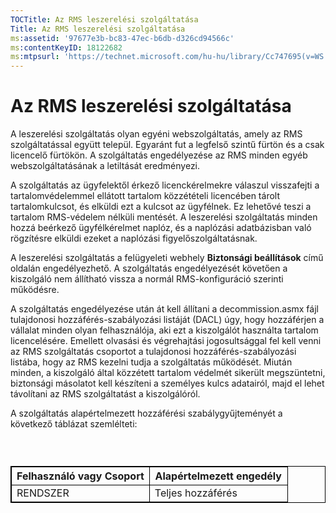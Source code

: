 ```yaml
---
TOCTitle: Az RMS leszerelési szolgáltatása
Title: Az RMS leszerelési szolgáltatása
ms:assetid: '97677e3b-bc83-47ec-b6db-d326cd94566c'
ms:contentKeyID: 18122682
ms:mtpsurl: 'https://technet.microsoft.com/hu-hu/library/Cc747695(v=WS.10)'
---
```


Az RMS leszerelési szolgáltatása
================================

A leszerelési szolgáltatás olyan egyéni webszolgáltatás, amely az RMS szolgáltatással együtt települ. Egyaránt fut a legfelső szintű fürtön és a csak licencelő fürtökön. A szolgáltatás engedélyezése az RMS minden egyéb webszolgáltatásának a letiltását eredményezi.

A szolgáltatás az ügyfelektől érkező licenckérelmekre válaszul visszafejti a tartalomvédelemmel ellátott tartalom közzétételi licencében tárolt tartalomkulcsot, és elküldi ezt a kulcsot az ügyfélnek. Ez lehetővé teszi a tartalom RMS-védelem nélküli mentését. A leszerelési szolgáltatás minden hozzá beérkező ügyfélkérelmet naplóz, és a naplózási adatbázisban való rögzítésre elküldi ezeket a naplózási figyelőszolgáltatásnak.

A leszerelési szolgáltatás a felügyeleti webhely **Biztonsági beállítások** című oldalán engedélyezhető. A szolgáltatás engedélyezését követően a kiszolgáló nem állítható vissza a normál RMS-konfiguráció szerinti működésre.

A szolgáltatás engedélyezése után át kell állítani a decommission.asmx fájl tulajdonosi hozzáférés-szabályozási listáját (DACL) úgy, hogy hozzáférjen a vállalat minden olyan felhasználója, aki ezt a kiszolgálót használta tartalom licencelésére. Emellett olvasási és végrehajtási jogosultsággal fel kell venni az RMS szolgáltatás csoportot a tulajdonosi hozzáférés-szabályozási listába, hogy az RMS kezelni tudja a szolgáltatás működését. Miután minden, a kiszolgáló által közzétett tartalom védelmét sikerült megszüntetni, biztonsági másolatot kell készíteni a személyes kulcs adatairól, majd el lehet távolítani az RMS szolgáltatást a kiszolgálóról.

A szolgáltatás alapértelmezett hozzáférési szabálygyűjteményét a következő táblázat szemlélteti:

###  

 
<table style="border:1px solid black;">
<colgroup>
<col width="50%" />
<col width="50%" />
</colgroup>
<thead>
<tr class="header">
<th style="border:1px solid black;" >Felhasználó vagy Csoport</th>
<th style="border:1px solid black;" >Alapértelmezett engedély</th>
</tr>
</thead>
<tbody>
<tr class="odd">
<td style="border:1px solid black;">RENDSZER</td>
<td style="border:1px solid black;">Teljes hozzáférés</td>
</tr>
</tbody>
</table>
